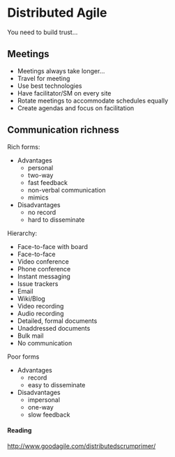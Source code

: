# Distributed Agile

You need to build trust...

## Meetings

* Meetings always take longer...
* Travel for meeting
* Use best technologies
* Have facilitator/SM on every site
* Rotate meetings to accommodate schedules equally
* Create agendas and focus on facilitation

## Communication richness

Rich forms:
* Advantages
  * personal
  * two-way
  * fast feedback
  * non-verbal communication
  * mimics
* Disadvantages
  * no record
  * hard to disseminate

Hierarchy:
* Face-to-face with board
* Face-to-face
* Video conference
* Phone conference
* Instant messaging
* Issue trackers
* Email
* Wiki/Blog
* Video recording
* Audio recording
* Detailed, formal documents
* Unaddressed documents
* Bulk mail
* No communication

Poor forms
* Advantages
  * record
  * easy to disseminate
* Disadvantages
  * impersonal
  * one-way
  * slow feedback

#### Reading

http://www.goodagile.com/distributedscrumprimer/